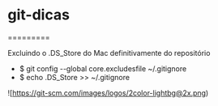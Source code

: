 # git-dicas

=========

Excluindo o .DS_Store do Mac definitivamente do repositório

* $ git config --global core.excludesfile ~/.gitignore
* $ echo .DS_Store >> ~/.gitignore

![https://git-scm.com/images/logos/2color-lightbg@2x.png)